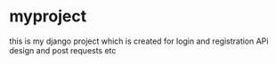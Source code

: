 # myproject
this is my django project which is created for login and registration APi design and post requests etc
